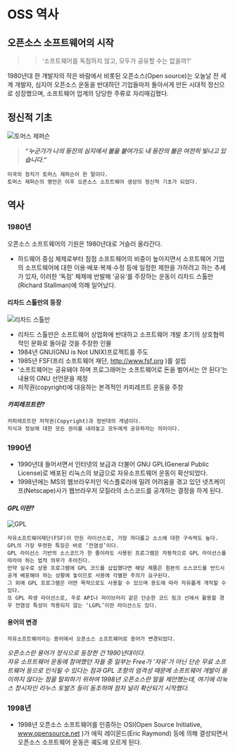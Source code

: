 # OSS 역사

## 오픈소스 소프트웨어의 시작
>> ‘소프트웨어를 독점하지 않고, 모두가 공유할 수는 없을까?'  

1980년대 한 개발자의 작은 바람에서 비롯된 오픈소스(Open source)는 오늘날 전 세계 개발자, 심지어 오픈소스 운동을 반대하던 기업들마저 돌아서게 만든 시대적 정신으로 성장했으며, 소프트웨어 업계의 당당한 주류로 자리매김했다.

## 정신적 기초
![토머스 제퍼슨](http://www.sisunnews.co.kr/news/photo/201901/96189_213002_4548.jpg)

> ***“누군가가 나의 등잔의 심지에서 불을 붙여가도 내 등잔의 불은 여전히 빛나고 있습니다.”***  
```
미국의 정치가 토머스 제퍼슨이 한 말이다.   
토머스 제퍼슨의 명언은 이후 오픈소스 소프트웨어 생성의 정신적 기초가 되었다.
```

## 역사

### 1980년
오픈소스 소프트웨어의 기원은 1980년대로 거슬러 올라간다.  
* 하드웨어 중심 체제로부터 점점 소프트웨어의 비중이 높아지면서 소프트웨어 기업의 소프트웨어에 대한 이용·배포·복제·수정 등에 일정한 제한을 가하려고 하는 추세가 있자, 이러한 ‘독점’ 체제에 반발해 ‘공유’를 주장하는 운동이 리차드 스톨만(Richard Stallman)에 의해 일어났다.


#### 리차드 스톨만의 등장
![리차드 스톨만](https://news.skhynix.co.kr/hubfs/B_NewsRoom/Technology%28362%29/%EB%B0%98%EB%8F%84%EC%B2%B4%28216%29/2015/0923/%5B%EB%B0%98%EB%8F%84%EC%B2%B4%20%EC%9D%B8%EB%AA%85%EC%82%AC%EC%A0%84%5D%20%EC%9E%90%EC%9C%A0%20%EC%86%8C%ED%94%84%ED%8A%B8%EC%9B%A8%EC%96%B4%20%EC%9A%B4%EB%8F%99%EC%9D%84%20%EC%9D%B4%EB%81%88%20%EB%A6%AC%EC%B2%98.png)

* 리차드 스톨만은 소프트웨어 상업화에 반대하고 소프트웨어 개발 초기의 상호협력적인 문화로 돌아갈 것을 주장한 인물
* 1984년 GNU(GNU is Not UNIX)프로젝트를 주도
* 1985년 FSF(프리 소프트웨어 재단, http://www.fsf.org )를 설립  
* ‘소프트웨어는 공유돼야 하며 프로그래머는 소프트웨어로 돈을 벌어서는 안 된다’는 내용의 GNU 선언문을 제정
* 저작권(copyright)에 대응하는 본격적인 카피레프트 운동을 주창


#### ***카피레프트란?***
```
카피레프트란 저작권(Copyright)과 정반대의 개념이다.   
지식과 정보에 대한 모든 권리를 내려놓고 모두에게 공유하자는 의미이다.
```

### 1990년
* 1990년대 들어서면서 인터넷의 보급과 더불어 GNU GPL(General Public License)로 배포된 리눅스의 보급으로 자유소프트웨어 운동이 확산되었다. 
* 1998년에는 MS의 웹브라우저인 익스플로러에 밀려 어려움을 겪고 있던 넷츠케이프(Netscape)사가 웹브라우저 모질라의 소스코드를 공개하는 결정을 하게 된다.

#### ***GPL이란?***

![GPL](https://cdn.epnc.co.kr/news/photo/202006/98334_91044_4654.jpg)
```
자유소프트웨어재단(FSF)이 만든 라이선스로, 가장 까다롭고 소스에 대한 구속력도 높다.   
GPL의 가장 뚜렷한 특징은 바로 ‘전염성’이다.   
GPL 라이선스 기반의 소스코드가 한 줄이라도 사용된 프로그램은 자동적으로 GPL 라이선스를 따라야 하는 법적 의무가 주어진다.
만약 실수로 상용 프로그램에 GPL 코드를 삽입했다면 해당 제품은 원본의 소스코드를 반드시 공개 배포해야 하는 상황에 놓이므로 사용에 각별한 주의가 요구된다.   
그 외에 GPL 프로그램은 어떤 목적으로도 사용할 수 있으며 용도에 따라 자유롭게 개작할 수 있다.   
또 GPL 파생 라이선스로, 주로 API나 라이브러리 같은 단순한 코드 링크 선에서 활용할 경우 전염성 특성이 적용되지 않는 ‘LGPL’이란 라이선스도 있다.
```

#### 용어의 변경
```
자유소프트웨어라는 용어에서 오픈소스 소프트웨어로 용어가 변경되었다.
```
*오픈소스란 용어가 정식으로 등장한 건 1990년대이다.  
자유 소프트웨어 운동에 참여했던 자들 중 일부는 Free가 ‘자유’가 아닌 단순 무료 소프트웨어 등으로 인식될 수 있다는 점과 GPL 조항의 엄격성 때문에 소프트웨어 개발이 용이하지 않다는 점을 탈피하기 위하여 1998년 오픈소스란 말을 제안했는데, 여기에 리눅스 창시자인 리누스 토발즈 등이 동조하며 점차 널리 확산되기 시작했다.*


### 1998년
* 1998년 오픈소스 소프트웨어를 인증하는 OSI(Open Source Initiative, www.opensource.net )가 에릭 레이몬드(Eric Raymond) 등에 의해 결성되면서 오픈소스 소프트웨어 운동은 궤도에 오르게 된다.

